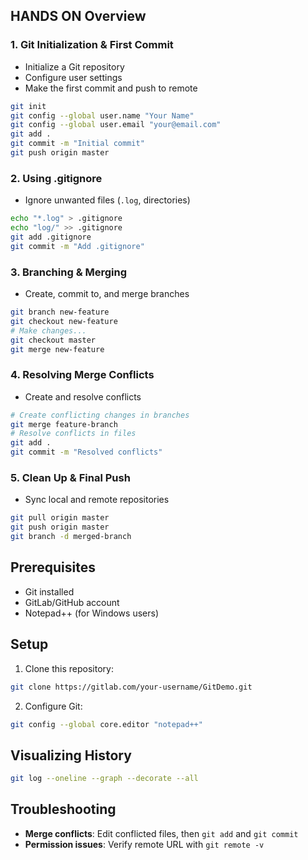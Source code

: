 ## HANDS ON Overview

### **1. Git Initialization & First Commit**
- Initialize a Git repository
- Configure user settings
- Make the first commit and push to remote
```bash
git init
git config --global user.name "Your Name"
git config --global user.email "your@email.com"
git add .
git commit -m "Initial commit"
git push origin master
```

### **2. Using .gitignore**
- Ignore unwanted files (`.log`, directories)
```bash
echo "*.log" > .gitignore
echo "log/" >> .gitignore
git add .gitignore
git commit -m "Add .gitignore"
```

### **3. Branching & Merging**
- Create, commit to, and merge branches
```bash
git branch new-feature
git checkout new-feature
# Make changes...
git checkout master
git merge new-feature
```

### **4. Resolving Merge Conflicts**
- Create and resolve conflicts
```bash
# Create conflicting changes in branches
git merge feature-branch
# Resolve conflicts in files
git add .
git commit -m "Resolved conflicts"
```

### **5. Clean Up & Final Push**
- Sync local and remote repositories
```bash
git pull origin master
git push origin master
git branch -d merged-branch
```

## Prerequisites
- Git installed
- GitLab/GitHub account
- Notepad++ (for Windows users)

## Setup
1. Clone this repository:
```bash
git clone https://gitlab.com/your-username/GitDemo.git
```
2. Configure Git:
```bash
git config --global core.editor "notepad++"
```

## Visualizing History
```bash
git log --oneline --graph --decorate --all
```

## Troubleshooting
- **Merge conflicts**: Edit conflicted files, then `git add` and `git commit`
- **Permission issues**: Verify remote URL with `git remote -v`
